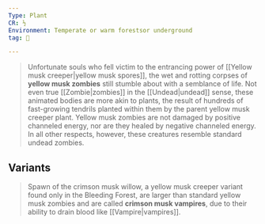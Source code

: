 ```yaml
---
Type: Plant
CR: ½
Environment: Temperate or warm forestsor underground
tag: 👹

---
```


> Unfortunate souls who fell victim to the entrancing power of [[Yellow musk creeper|yellow musk spores]], the wet and rotting corpses of **yellow musk zombies** still stumble about with a semblance of life. Not even true [[Zombie|zombies]] in the [[Undead|undead]] sense, these animated bodies are more akin to plants, the result of hundreds of fast-growing tendrils planted within them by the parent yellow musk creeper plant. Yellow musk zombies are not damaged by positive channeled energy, nor are they healed by negative channeled energy. In all other respects, however, these creatures resemble standard undead zombies.


## Variants

> Spawn of the crimson musk willow, a yellow musk creeper variant found only in the Bleeding Forest, are larger than standard yellow musk zombies and are called **crimson musk vampires**, due to their ability to drain blood like [[Vampire|vampires]].







